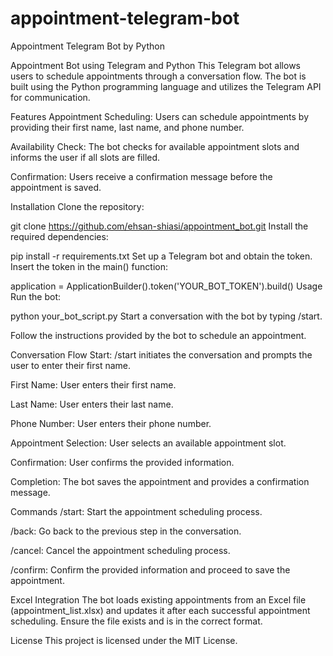 # appointment-telegram-bot
Appointment Telegram Bot by Python

Appointment Bot using Telegram and Python
This Telegram bot allows users to schedule appointments through a conversation flow. The bot is built using the Python programming language and utilizes the Telegram API for communication.

Features
Appointment Scheduling: Users can schedule appointments by providing their first name, last name, and phone number.

Availability Check: The bot checks for available appointment slots and informs the user if all slots are filled.

Confirmation: Users receive a confirmation message before the appointment is saved.

Installation
Clone the repository:

git clone https://github.com/ehsan-shiasi/appointment_bot.git
Install the required dependencies:

pip install -r requirements.txt
Set up a Telegram bot and obtain the token. Insert the token in the main() function:

application = ApplicationBuilder().token('YOUR_BOT_TOKEN').build()
Usage
Run the bot:

python your_bot_script.py
Start a conversation with the bot by typing /start.

Follow the instructions provided by the bot to schedule an appointment.

Conversation Flow
Start: /start initiates the conversation and prompts the user to enter their first name.

First Name: User enters their first name.

Last Name: User enters their last name.

Phone Number: User enters their phone number.

Appointment Selection: User selects an available appointment slot.

Confirmation: User confirms the provided information.

Completion: The bot saves the appointment and provides a confirmation message.

Commands
/start: Start the appointment scheduling process.

/back: Go back to the previous step in the conversation.

/cancel: Cancel the appointment scheduling process.

/confirm: Confirm the provided information and proceed to save the appointment.

Excel Integration
The bot loads existing appointments from an Excel file (appointment_list.xlsx) and updates it after each successful appointment scheduling. Ensure the file exists and is in the correct format.

License
This project is licensed under the MIT License.

